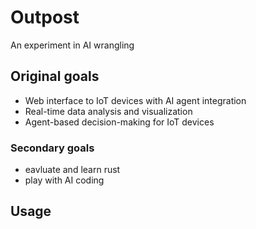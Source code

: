 # Outpost
An experiment in AI wrangling

## Original goals
- Web interface to IoT devices with AI agent integration
- Real-time data analysis and visualization
- Agent-based decision-making for IoT devices
### Secondary goals
- eavluate and learn rust
- play with AI coding

## Usage

